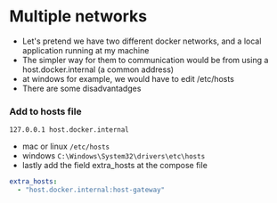 # Multiple networks

- Let's pretend we have two different docker networks, and a local application running at my machine
- The simpler way for them to communication would be from using a host.docker.internal (a common address)
- at windows for example, we would have to edit /etc/hosts
- There are some disadvantadges
  
### Add to hosts file
``127.0.0.1 host.docker.internal``
- mac or linux ``/etc/hosts``
- windows ``C:\Windows\System32\drivers\etc\hosts``
- lastly add the field extra_hosts at the compose file
```yaml
extra_hosts:
  - "host.docker.internal:host-gateway" 
```
